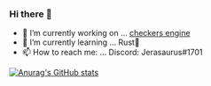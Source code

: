 ### Hi there 👋



- 🔭 I’m currently working on ...
  [checkers engine](https://github.com/Recontaminated/oxidixe_checkers)
- 🌱 I’m currently learning ...
  Rust🦀
- 📫 How to reach me: ...
  Discord: Jerasaurus#1701

[![Anurag's GitHub stats](https://github-readme-stats.vercel.app/api?username=Recontaminated&theme=gruvbox)](https://github.com/anuraghazra/github-readme-stats)
